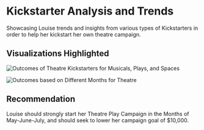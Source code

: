 # Kickstarter Analysis and Trends
Showcasing Louise trends and insights from various types of Kickstarters in order to help her kickstart her own theatre campaign. 

## Visualizations Highlighted

![Outcomes of Theatre Kickstarters for Musicals, Plays, and Spaces](https://github.com/SiMewL8/kickstarter-analysis/blob/master/M.1.Outcomes%20of%20Theatre.png)


![Outcomes based on Different Months for Theatre](https://github.com/SiMewL8/kickstarter-analysis/blob/master/M.1.Outcomes%20based%20on%20Launch%20Date%20for%20Theatre.png)

## Recommendation
Louise should strongly start her Theatre Play Campaign in the Months of May-June-July, and should seek to lower her campaign goal of $10,000.
